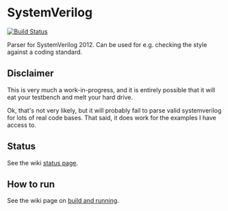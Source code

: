 SystemVerilog
=============

[![Build Status](https://travis-ci.org/misfornoyd/systemverilog.png?branch=master)](https://travis-ci.org/misfornoyd/systemverilog)

Parser for SystemVerilog 2012. Can be used for e.g. checking the style against a coding standard.

Disclaimer
----------

This is very much a work-in-progress, and it is entirely possible that it will eat your testbench and melt your hard drive.

Ok, that's not very likely, but it will probably fail to parse valid systemverilog for lots of real code bases. That said,
it does work for the examples I have access to.

Status
------

See the wiki [status page](http://github.com/misfornoyd/systemverilog/wiki/Status).

How to run
----------

See the wiki page on [build and running](http://github.com/misfornoyd/systemverilog/wiki/Build).
